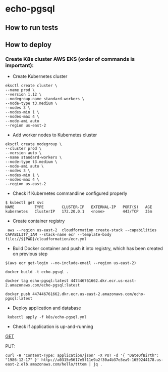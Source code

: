 # echo-pgsql

## How to run tests 


## How to deploy 

### Create K8s cluster AWS EKS (order of commands is important): 

* Create Kubernetes cluster
```$xslt
eksctl create cluster \
--name prod \
--version 1.12 \
--nodegroup-name standard-workers \
--node-type t3.medium \
--nodes 3 \
--nodes-min 1 \
--nodes-max 4 \
--node-ami auto
--region us-east-2
```

* Add worker nodes to Kubernetes cluster
```$xslt
eksctl create nodegroup \
--cluster prod \
--version auto \
--name standard-workers \
--node-type t3.medium \
--node-ami auto \
--nodes 3 \
--nodes-min 1 \
--nodes-max 4 \
--region us-east-2
```

* Check if Kubernetes commandline configured properly 
```$xslt
$ kubectl get svc
NAME         TYPE        CLUSTER-IP   EXTERNAL-IP   PORT(S)   AGE
kubernetes   ClusterIP   172.20.0.1   <none>        443/TCP   35m
```

* Create container registry 
```$xslt
 aws --region us-east-2  cloudformation create-stack --capabilities CAPABILITY_IAM --stack-name ecr --template-body file://${PWD}/cloudformation/ecr.yml
```

* Build Docker container and push it into registry, which has been created on previous step
```$xslt
$(aws ecr get-login --no-include-email --region us-east-2)

docker build -t echo-pgsql .

docker tag echo-pgsql:latest 447446761662.dkr.ecr.us-east-2.amazonaws.com/echo-pgsql:latest

docker push 447446761662.dkr.ecr.us-east-2.amazonaws.com/echo-pgsql:latest
```

* Deploy application and database 
```.env
 kubectl apply -f k8s/echo-pgsql.yml 
```

* Check if application is up-and-running 

[GET](http://a0315e5617e5f11e9a2f30a4b37e3ea9-1659244178.us-east-2.elb.amazonaws.com/hello/tttem)

PUT:

```.env
curl -H 'Content-Type: application/json' -X PUT -d '{ "DateOfBirth": "1986-12-17" }' http://a0315e5617e5f11e9a2f30a4b37e3ea9-1659244178.us-east-2.elb.amazonaws.com/hello/tttem | jq .
```